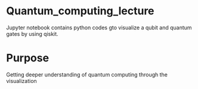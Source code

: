 # Quantum_computing_lecture
Jupyter notebook contains python codes gto visualize a qubit and quantum gates by using qiskit.
# Purpose
Getting deeper understanding of quantum computing through the visualization
